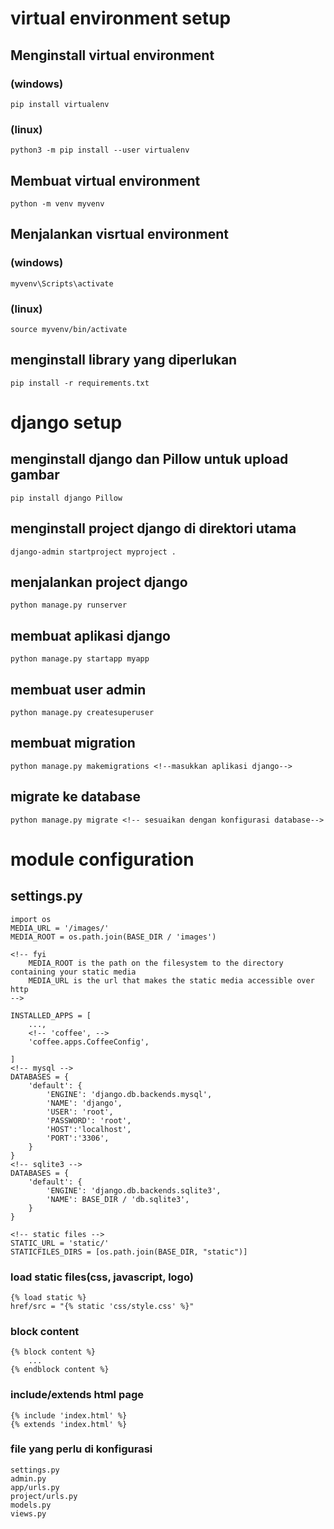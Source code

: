 # virtual environment setup

## Menginstall virtual environment
### (windows)
```
pip install virtualenv
```
### (linux)
```
python3 -m pip install --user virtualenv
```

## Membuat virtual environment
```
python -m venv myvenv
```
## Menjalankan visrtual environment
### (windows)
```
myvenv\Scripts\activate
```
### (linux)
```
source myvenv/bin/activate
```
## menginstall library yang diperlukan
```
pip install -r requirements.txt
```
# django setup

## menginstall django dan Pillow untuk upload gambar
```
pip install django Pillow
```
## menginstall project django di direktori utama
```
django-admin startproject myproject .
```
## menjalankan project django
```
python manage.py runserver
```
## membuat aplikasi django
```
python manage.py startapp myapp
```
## membuat user admin
```
python manage.py createsuperuser
```
## membuat migration
```
python manage.py makemigrations <!--masukkan aplikasi django-->
```
## migrate ke database
```
python manage.py migrate <!-- sesuaikan dengan konfigurasi database-->
```

# module configuration

## settings.py
```
import os
MEDIA_URL = '/images/'
MEDIA_ROOT = os.path.join(BASE_DIR / 'images')

<!-- fyi
    MEDIA_ROOT is the path on the filesystem to the directory containing your static media
    MEDIA_URL is the url that makes the static media accessible over http
-->

INSTALLED_APPS = [
    ...,
    <!-- 'coffee', -->
    'coffee.apps.CoffeeConfig',

]
<!-- mysql -->
DATABASES = {
    'default': {
        'ENGINE': 'django.db.backends.mysql',
        'NAME': 'django',
        'USER': 'root',
        'PASSWORD': 'root',
        'HOST':'localhost',
        'PORT':'3306',
    }
}
<!-- sqlite3 -->
DATABASES = {
    'default': {
        'ENGINE': 'django.db.backends.sqlite3',
        'NAME': BASE_DIR / 'db.sqlite3',
    }
}

<!-- static files -->
STATIC_URL = 'static/'
STATICFILES_DIRS = [os.path.join(BASE_DIR, "static")]
```

### load static files(css, javascript, logo)
```
{% load static %}
href/src = "{% static 'css/style.css' %}"
```

### block content
```
{% block content %}
    ...
{% endblock content %}
```

### include/extends html page
```
{% include 'index.html' %}
{% extends 'index.html' %}
```

### file yang perlu di konfigurasi
```
settings.py
admin.py
app/urls.py
project/urls.py
models.py
views.py
```